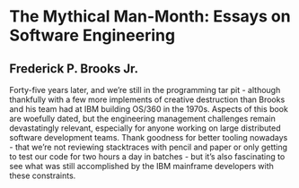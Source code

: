 # The Mythical Man-Month: Essays on Software Engineering
## Frederick P. Brooks Jr.
Forty-five years later, and we’re still in the programming tar pit - although thankfully with a few more implements of creative destruction than Brooks and his team had at IBM building OS/360 in the 1970s. Aspects of this book are woefully dated, but the engineering management challenges remain devastatingly relevant, especially for anyone working on large distributed software development teams. Thank goodness for better tooling nowadays - that we’re not reviewing stacktraces with pencil and paper or only getting to test our code for two hours a day in batches - but it’s also fascinating to see what was still accomplished by the IBM mainframe developers with these constraints.
